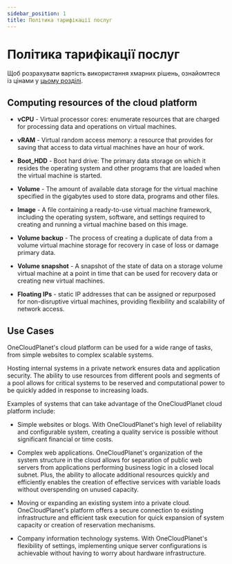 ```yaml
---
sidebar_position: 1
title: Політика тарифікації послуг
---
```


# Політика тарифікації послуг

Щоб розрахувати вартість використання хмарних рішень, ознайомтеся із цінами у [цьому розділі](https://onecloudplanet.com/prices).

## Computing resources of the cloud platform

- **vCPU** - Virtual processor cores: enumerate resources that are charged for processing data
and operations on virtual machines.

- **vRAM** - Virtual random access memory: a resource that provides for saving that access to data
virtual machines have an hour of work.

- **Boot_HDD** - Boot hard drive: The primary data storage on which it resides
the operating system and other programs that are loaded when the virtual machine is started. 

- **Volume** - The amount of available data storage for the virtual machine specified in the
gigabytes used to store data, programs and other files.

- **Image** - A file containing a ready-to-use virtual machine framework, including the operating system, software, and settings required to creating and running a virtual machine based on this image.

- **Volume backup** - The process of creating a duplicate of data from a volume virtual machine storage for recovery in case of loss or damage primary data.

- **Volume snapshot** - A snapshot of the state of data on a storage volume virtual machine at a point in time that can be used for recovery data or creating new virtual machines.

- **Floating IPs** - static IP addresses that can be assigned or repurposed for non-disruptive virtual machines, providing flexibility and scalability of network access.

## Use Cases

OneCloudPlanet's cloud platform can be used for a wide range of tasks, from simple websites to complex scalable systems.

Hosting internal systems in a private network ensures data and application security. The ability to use resources from different pools and segments of a pool allows for critical systems to be reserved and computational power to be quickly added in response to increasing loads.

Examples of systems that can take advantage of the OneCloudPlanet cloud platform include:

- Simple websites or blogs. With OneCloudPlanet's high level of reliability and configurable system, creating a quality service is possible without significant financial or time costs.

- Complex web applications. OneCloudPlanet's organization of the system structure in the cloud allows for separation of public web servers from applications performing business logic in a closed local subnet. Plus, the ability to allocate additional resources quickly and efficiently enables the creation of effective services with variable loads without overspending on unused capacity.

- Moving or expanding an existing system into a private cloud. OneCloudPlanet's platform offers a secure connection to existing infrastructure and efficient task execution for quick expansion of system capacity or creation of reservation mechanisms.

- Company information technology systems. With OneCloudPlanet's flexibility of settings, implementing unique server configurations is achievable without having to worry about hardware infrastructure.